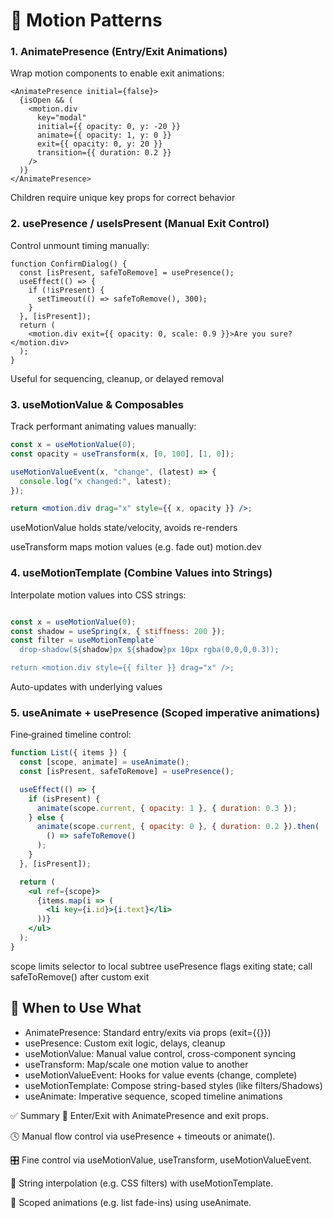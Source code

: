 # 🧩 Motion Patterns

### 1. AnimatePresence (Entry/Exit Animations)
Wrap motion components to enable exit animations:
```tsx
<AnimatePresence initial={false}>
  {isOpen && (
    <motion.div
      key="modal"
      initial={{ opacity: 0, y: -20 }}
      animate={{ opacity: 1, y: 0 }}
      exit={{ opacity: 0, y: 20 }}
      transition={{ duration: 0.2 }}
    />
  )}
</AnimatePresence>
```

Children require unique key props for correct behavior

### 2. usePresence / useIsPresent (Manual Exit Control)
Control unmount timing manually:

```tsx
function ConfirmDialog() {
  const [isPresent, safeToRemove] = usePresence();
  useEffect(() => {
    if (!isPresent) {
      setTimeout(() => safeToRemove(), 300);
    }
  }, [isPresent]);
  return (
    <motion.div exit={{ opacity: 0, scale: 0.9 }}>Are you sure?</motion.div>
  );
}
```
Useful for sequencing, cleanup, or delayed removal 


### 3. useMotionValue & Composables
Track performant animating values manually:

```jsx
const x = useMotionValue(0);
const opacity = useTransform(x, [0, 100], [1, 0]);

useMotionValueEvent(x, "change", (latest) => {
  console.log("x changed:", latest);
});

return <motion.div drag="x" style={{ x, opacity }} />;
```
useMotionValue holds state/velocity, avoids re-renders 


useTransform maps motion values (e.g. fade out) 
motion.dev

### 4. useMotionTemplate (Combine Values into Strings)
Interpolate motion values into CSS strings:

```jsx

const x = useMotionValue(0);
const shadow = useSpring(x, { stiffness: 200 });
const filter = useMotionTemplate`
  drop-shadow(${shadow}px ${shadow}px 10px rgba(0,0,0,0.3));

return <motion.div style={{ filter }} drag="x" />;
```
Auto-updates with underlying values 


### 5. useAnimate + usePresence (Scoped imperative animations)
Fine‑grained timeline control:

```jsx
function List({ items }) {
  const [scope, animate] = useAnimate();
  const [isPresent, safeToRemove] = usePresence();

  useEffect(() => {
    if (isPresent) {
      animate(scope.current, { opacity: 1 }, { duration: 0.3 });
    } else {
      animate(scope.current, { opacity: 0 }, { duration: 0.2 }).then(
        () => safeToRemove()
      );
    }
  }, [isPresent]);

  return (
    <ul ref={scope}>
      {items.map(i => (
        <li key={i.id}>{i.text}</li>
      ))}
    </ul>
  );
}
```
scope limits selector to local subtree 
usePresence flags exiting state; call safeToRemove() after custom exit 


## 🧠 When to Use What
- AnimatePresence:	Standard entry/exits via props (exit={{}})
- usePresence:	Custom exit logic, delays, cleanup
- useMotionValue:	Manual value control, cross-component syncing
- useTransform:	Map/scale one motion value to another
- useMotionValueEvent:	Hooks for value events (change, complete)
- useMotionTemplate:	Compose string-based styles (like filters/Shadows)
- useAnimate:	Imperative sequence, scoped timeline animations

✅ Summary
🚪 Enter/Exit with AnimatePresence and exit props.

🕓 Manual flow control via usePresence + timeouts or animate().

🎛 Fine control via useMotionValue, useTransform, useMotionValueEvent.

🧩 String interpolation (e.g. CSS filters) with useMotionTemplate.

🧪 Scoped animations (e.g. list fade-ins) using useAnimate.
